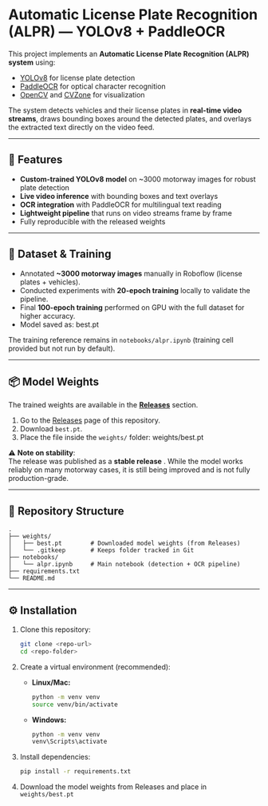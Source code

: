 <!-- # Automatic License Plate Recognition (ALPR) — YOLOv8 + PaddleOCR

This repo detects license plates in video frames with YOLOv8 and reads the text using PaddleOCR.
Built during my internship at One Network. I annotated ~3000 images in Roboflow; the final model was trained on a GPU.

## Pipeline
1) Detect `license-plate` boxes with a fine-tuned YOLOv8 model  
2) Crop each plate region  
3) Run PaddleOCR to read text  
4) Save results to CSV

## Training
I trained locally for 20 epochs to validate the pipeline.  
Final 100-epoch training was performed by my supervisor on a GPU using my annotated dataset.  
The training cell remains in `notebooks/alpr.ipynb` for reference, but is off by default.

## Model Weights
Download the trained weights and place the file at `weights/best.pt`.  
- Option A: GitHub Releases (recommended) — upload your `.pt` and link it here.  
- Option B: Google Drive — share a link and put it here.

## Requirements
Python 3.10+ recommended.
```bash
pip install -r requirements.txt -->

# Automatic License Plate Recognition (ALPR) — YOLOv8 + PaddleOCR

This project implements an **Automatic License Plate Recognition (ALPR) system** using:
- [YOLOv8](https://github.com/ultralytics/ultralytics) for license plate detection  
- [PaddleOCR](https://github.com/PaddlePaddle/PaddleOCR) for optical character recognition  
- [OpenCV](https://opencv.org/) and [CVZone](https://github.com/cvzone/cvzone) for visualization  

The system detects vehicles and their license plates in **real-time video streams**, draws bounding boxes around the detected plates, and overlays the extracted text directly on the video feed.

---

## 🚀 Features
- **Custom-trained YOLOv8 model** on ~3000 motorway images for robust plate detection  
- **Live video inference** with bounding boxes and text overlays  
- **OCR integration** with PaddleOCR for multilingual text reading  
- **Lightweight pipeline** that runs on video streams frame by frame  
- Fully reproducible with the released weights  

---

## 📸 Dataset & Training
- Annotated **~3000 motorway images** manually in Roboflow (license plates + vehicles).  
- Conducted experiments with **20-epoch training** locally to validate the pipeline.  
- Final **100-epoch training** performed on GPU with the full dataset for higher accuracy.  
- Model saved as: best.pt


The training reference remains in `notebooks/alpr.ipynb` (training cell provided but not run by default).

---

## 📦 Model Weights

The trained weights are available in the **[Releases](../../releases)** section.  

1. Go to the [Releases](../../releases) page of this repository.  
2. Download `best.pt`.  
3. Place the file inside the `weights/` folder:
weights/best.pt


⚠️ **Note on stability**:  
The release was published as a **stable release** . While the model works reliably on many motorway cases, it is still being improved and is not fully production-grade.

---

## 📂 Repository Structure

```
.
├── weights/
│   ├── best.pt        # Downloaded model weights (from Releases)
│   └── .gitkeep       # Keeps folder tracked in Git
├── notebooks/
│   └── alpr.ipynb     # Main notebook (detection + OCR pipeline)
├── requirements.txt
└── README.md
```

---

## ⚙️ Installation

1. Clone this repository:
   ```bash
   git clone <repo-url>
   cd <repo-folder>
   ```

2. Create a virtual environment (recommended):

   - **Linux/Mac:**
     ```bash
     python -m venv venv
     source venv/bin/activate
     ```
   - **Windows:**
     ```bash
     python -m venv venv
     venv\Scripts\activate
     ```

3. Install dependencies:
   ```bash
   pip install -r requirements.txt
   ```

4. Download the model weights from Releases and place in `weights/best.pt`